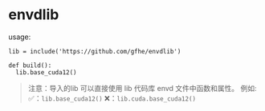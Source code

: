 # envdlib 

usage:

```envd
lib = include('https://github.com/gfhe/envdlib')

def build():
  lib.base_cuda12()
```

> 注意：导入的lib 可以直接使用 lib 代码库 envd 文件中函数和属性。
> 例如:
> ✅：`lib.base_cuda12()`
> ❌：`lib.cuda.base_cuda12()`